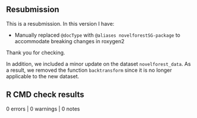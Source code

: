 ## Resubmission

This is a resubmission. In this version I have:

* Manually replaced `@docType` with `@aliases novelforestSG-package` to 
  accommodate breaking changes in roxygen2
  
Thank you for checking. 

In addition, we included a minor update on the dataset `novelforest_data`. 
As a result, we removed the function `backtransform` since it is no longer 
applicable to the new dataset.

## R CMD check results

0 errors | 0 warnings | 0 notes

